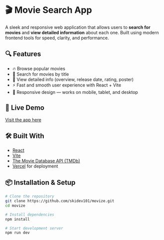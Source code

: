 # 🎬 Movie Search App

A sleek and responsive web application that allows users to **search for movies** and **view detailed information** about each one. Built using modern frontend tools for speed, clarity, and performance.

## 🔍 Features

- 🔥 Browse popular movies
- 🔎 Search for movies by title
- 📄 View detailed info (overview, release date, rating, poster)
- ⚡ Fast and smooth user experience with React + Vite
- 📱 Responsive design — works on mobile, tablet, and desktop

## 🚀 Live Demo

[Visit the app here](https://movize.vercel.app/)

## 🛠️ Built With

- [React](https://reactjs.org/)
- [Vite](https://vitejs.dev/)
- [The Movie Database API (TMDb)](https://www.themoviedb.org/documentation/api)
- [Vercel](https://vercel.com/) for deployment

## 📦 Installation & Setup

```bash
# Clone the repository
git clone https://github.com/skidev101/movize.git
cd movize

# Install dependencies
npm install

# Start development server
npm run dev
